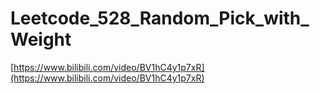 # Leetcode_528_Random_Pick_with_Weight

[https://www.bilibili.com/video/BV1hC4y1p7xR](https://www.bilibili.com/video/BV1hC4y1p7xR)